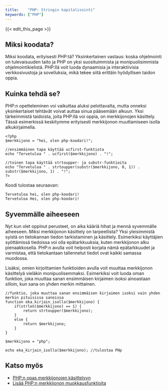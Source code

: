 ```yaml
---
title:    "PHP: Stringin kapitalisointi"
keywords: ["PHP"]
---
```


{{< edit_this_page >}}

## Miksi koodata? 

Miksi koodata, erityisesti PHP:tä? Yksinkertainen vastaus: koska ohjelmointi on tulevaisuuden taito ja PHP on yksi suosituimmista ja monipuolisimmista ohjelmointikielistä. PHP:llä voit luoda dynaamisia ja interaktiivisia verkkosivustoja ja sovelluksia, mikä tekee siitä erittäin hyödyllisen taidon oppia.

## Kuinka tehdä se?

PHP:n opetteleminen voi vaikuttaa aluksi pelottavalta, mutta onneksi yksinkertaiset tehtävät voivat auttaa sinua pääsemään alkuun. Yksi tärkeimmistä taidoista, joita PHP:llä voi oppia, on merkkijonojen käsittely. Tässä esimerkissä keskitymme erityisesti merkkijonon muuttamiseen isolla alkukirjaimella.

```
<?php
$merkkijono = "hei, olen php-koodari!";

//ensimmäinen tapa käyttää ucfirst-funktiota
echo "Tervetuloa " . ucfirst($merkkijono) . "!";

//toinen tapa käyttää strtoupper- ja substr-funktioita
echo "Tervetuloa " . strtoupper(substr($merkkijono, 0, 1)) . substr($merkkijono, 1) . "!";
?>
```

Koodi tulostaa seuraavan:

```
Tervetuloa hei, olen php-koodari!
Tervetuloa Hei, olen php-koodari!
```

## Syvemmälle aiheeseen

Nyt kun olet oppinut perusteet, on aika kääriä hihat ja mennä syvemmälle aiheeseen. Miksi merkkijonon käsittely on tarpeellista? Yksi yleisimmistä syistä on tietokannan tiedon tarkistaminen ja käsittely. Esimerkiksi käyttäjien syöttämissä tiedoissa voi olla epätarkkuuksia, kuten merkkijonon alku pienaakkosella. PHP:n avulla voit helposti korjata nämä epätarkkuudet ja varmistaa, että tietokantaan tallennetut tiedot ovat kaikki samassa muodossa.

Lisäksi, omien kirjoittamien funktioiden avulla voit muuttaa merkkijonon käsittelyä vieläkin monipuolisemmaksi. Esimerkiksi voit luoda oman funktion, joka muuttaa sanan ensimmäisen kirjaimen isoksi ainoastaan silloin, kun sana on yhden merkin mittainen.

```
//funktio, joka muuttaa sanan ensimmäisen kirjaimen isoksi vain yhden merkin pituisissa sanoissa
function eka_kirjain_isolla($merkkijono) {
    if(strlen($merkkijono) == 1) {
        return strtoupper($merkkijono);
    }
    else {
        return $merkkijono;
    }
}

$merkkijono = "php";

echo eka_kirjain_isolla($merkkijono); //tulostaa PHp
```

## Katso myös

- [PHP:n opas merkkijonojen käsittelyyn](https://www.php.net/manual/en/language.types.string.php)
- [Lisää PHP:n merkkijonon muokkausfunktioita](https://www.php.net/manual/en/ref.strings.php)